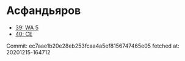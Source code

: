 # Асфандьяров
- [39: WA 5](39.md)
- [40: CE](40.md)

Commit: ec7aae1b20e28eb253fcaa4a5ef8156747465e05
 fetched at: 20201215-164712
